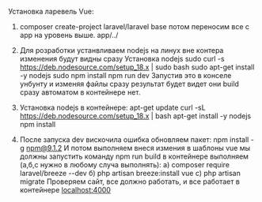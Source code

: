 Установка ларевель Vue:
1.  composer create-project laravel/laravel base
потом переносим все с app на уровень выше. app/../

2. Для розработки устанвливаем nodejs на линух вне контера изменения будут видны сразу
   Установка nodejs
   sudo curl -s https://deb.nodesource.com/setup_18.x | sudo bash
   sudo apt-get install -y nodejs
   sudo npm install
   npm run dev
   Запустив это в конселе унбунту и изменяя файлы сразу результат будет видет
   они build сразу автоматом в контейнере нет.



2. Установка nodejs в контейнере:
   apt-get update
   curl -sL https://deb.nodesource.com/setup_18.x | bash
    apt-get install -y nodejs
    npm install 
5. После запуска dev вискочила ошибка обновляем пакет: npm install -g npm@9.1.2
   И потом выполняем внеся измения в шаблоны vue мы должны запустить команду
   npm run build
в контейнере выполняем (а,б,с нужно в любому случа выполнять):
а) composer require laravel/breeze --dev
б) php artisan breeze:install vue
с) php artisan migrate
Проверяем сайт, все должно работать, и все работает в контейнере
[localhost:4000](http://localhost:4000)

